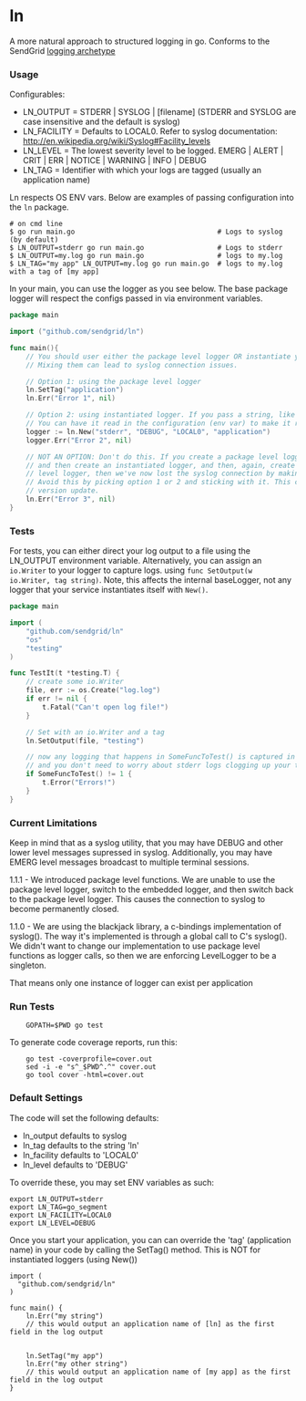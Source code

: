 # ln

A more natural approach to structured logging in go. Conforms to the SendGrid [logging archetype](https://wiki.sendgrid.net/display/SD/Logging+Design)

### Usage ###

Configurables:
 - LN_OUTPUT     = STDERR | SYSLOG | &#91;filename&#93; (STDERR and SYSLOG are case insensitive and the default is syslog)
 - LN_FACILITY   = Defaults to LOCAL0. Refer to syslog documentation: http://en.wikipedia.org/wiki/Syslog#Facility_levels
 - LN_LEVEL      = The lowest severity level to be logged. EMERG | ALERT | CRIT | ERR | NOTICE | WARNING | INFO | DEBUG
 - LN_TAG        = Identifier with which your logs are tagged (usually an application name)

Ln respects OS ENV vars. Below are examples of passing configuration into the ```ln``` package.

```
# on cmd line
$ go run main.go                                   # Logs to syslog (by default)
$ LN_OUTPUT=stderr go run main.go                  # Logs to stderr
$ LN_OUTPUT=my.log go run main.go                  # logs to my.log
$ LN_TAG="my app" LN_OUTPUT=my.log go run main.go  # logs to my.log with a tag of [my app]
```

In your main, you can use the logger as you see below. The base package logger will respect the configs passed in via environment variables.

```go
package main

import ("github.com/sendgrid/ln")

func main(){
	// You should user either the package level logger OR instantiate your own logger.
	// Mixing them can lead to syslog connection issues.

	// Option 1: using the package level logger
	ln.SetTag("application")
	ln.Err("Error 1", nil)

	// Option 2: using instantiated logger. If you pass a string, like 'stderr', then it will always log that way.
	// You can have it read in the configuration (env var) to make it runtime-customizable.
	logger := ln.New("stderr", "DEBUG", "LOCAL0", "application")
	logger.Err("Error 2", nil)

	// NOT AN OPTION: Don't do this. If you create a package level logger
	// and then create an instantiated logger, and then, again, create a package
	// level logger, then we've now lost the syslog connection by making a new stderr logger.
	// Avoid this by picking option 1 or 2 and sticking with it. This can be fixed with a major
	// version update.
	ln.Err("Error 3", nil)
}
```

### Tests ###

For tests, you can either direct your log output to a file using the LN_OUTPUT environment variable. Alternatively, you can assign an `io.Writer` to your logger to capture logs. using `func SetOutput(w io.Writer, tag string)`. Note, this affects the internal baseLogger, not any logger that your service instantiates itself with `New()`.

```go
package main

import (
	"github.com/sendgrid/ln"
	"os"
	"testing"
)

func TestIt(t *testing.T) {
	// create some io.Writer
	file, err := os.Create("log.log")
	if err != nil {
		t.Fatal("Can't open log file!")
	}

	// Set with an io.Writer and a tag
	ln.SetOutput(file, "testing")

	// now any logging that happens in SomeFuncToTest() is captured in the io.Writer
	// and you don't need to worry about stderr logs clogging up your terminal.
	if SomeFuncToTest() != 1 {
		t.Error("Errors!")
	}
}
```

### Current Limitations ###

Keep in mind that as a syslog utility, that you may have DEBUG and other lower level messages supressed in syslog. Additionally, you may have EMERG level messages broadcast to multiple terminal sessions.

1.1.1 - We introduced package level functions. We are unable to use the package level logger, switch to the embedded logger, and then switch back to the package level logger. This causes the connection to syslog to become permanently closed.

1.1.0 - We are using the blackjack library, a c-bindings implementation of syslog(). The way it's implemented is through a global call to C's syslog(). We didn't want to change our implementation to use package level functions as logger calls, so then we are enforcing LevelLogger to be a singleton.

That means only one instance of logger can exist per application


### Run Tests ###
```
    GOPATH=$PWD go test
```
To generate code coverage reports, run this:
```
    go test -coverprofile=cover.out
    sed -i -e "s^_$PWD^.^" cover.out
    go tool cover -html=cover.out
```


### Default Settings

The code will set the following defaults:

- ln_output defaults to syslog
- ln_tag defaults to the string 'ln'
- ln_facility defaults to 'LOCAL0'
- ln_level defaults to 'DEBUG'

To override these, you may set ENV variables as such:
```
export LN_OUTPUT=stderr
export LN_TAG=go_segment
export LN_FACILITY=LOCAL0
export LN_LEVEL=DEBUG
```

Once you start your application, you can can override the 'tag' (application name) in your code by calling the SetTag() method. This is NOT for instantiated loggers (using New())

```
import (
  "github.com/sendgrid/ln"
)

func main() {
    ln.Err("my string")
    // this would output an application name of [ln] as the first field in the log output
    
    
    ln.SetTag("my app")
    ln.Err("my other string")
    // this would output an application name of [my app] as the first field in the log output
}
```
